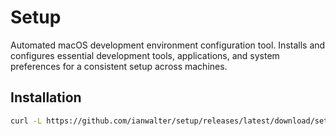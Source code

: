 # Setup

Automated macOS development environment configuration tool. Installs and configures essential development tools, applications, and system preferences for a consistent setup across machines.

## Installation

```sh
curl -L https://github.com/ianwalter/setup/releases/latest/download/setup -o setup && chmod +x setup && ./setup
```
